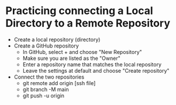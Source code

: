 # Practicing connecting a Local Directory to a Remote Repository
- Create a local repository (directory)
- Create a GitHub repository
  - In GitHub, select + and choose "New Repository"
  - Make sure you are listed as the "Owner"
  - Enter a repository name that matches the local repository
  - Leave the settings at default and choose "Create repository"
- Connect the two repositories
  - git remote add origin [ssh file]
  - git branch -M main
  - git push -u origin